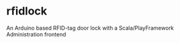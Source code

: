 rfidlock
========

An Arduino based RFID-tag door lock with a Scala/PlayFramework Administration frontend
